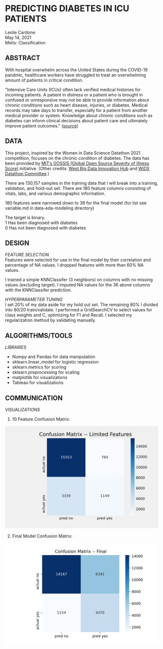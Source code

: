 # **PREDICTING DIABETES IN ICU PATIENTS**
Leslie Cardone  
May 14, 2021  
Metis: Classification



## ABSTRACT

With hospital overwhelm across the United States during the COVID-19 pandmic, healthcare workers have struggled to treat an overwhelming amount of patients in critical condition. 

"Intensive Care Units (ICUs) often lack verified medical histories for incoming patients. A patient in distress or a patient who is brought in confused or unresponsive may not be able to provide information about chronic conditions such as heart disease, injuries, or diabetes. Medical records may take days to transfer, especially for a patient from another medical provider or system. Knowledge about chronic conditions such as diabetes can inform clinical decisions about patient care and ultimately improve patient outcomes." ([source](https://www.kaggle.com/c/widsdatathon2021/overview/description))

## DATA

This project, inspired by the Women in Data Science Datathon 2021 competition, focuses on the chronic condition of diabetes. The data has been provided by [MIT’s GOSSIS (Global Open Source Severity of Illness Score)](https://gossis.mit.edu/) initiative. (Other credits: [West Big Data Innovation Hub](https://westbigdatahub.org/) and [WiDS Datathon Committee](https://www.widsconference.org/committee-2021.html).)

There are 130,157 samples in the training data that I will break into a training, validation, and hold-out set.
There are 180 feature columns consisting of vitals, labs, and various demographic information.

180 features were narrowed down to 36 for the final model (for list see variable.md in data-eda-modeling directory) 

The target is binary.  
1  Has been diagnosed with diabetes  
0  Has not been diagnosed with diabetes

## DESIGN

*FEATURE SELECTION*  
Features were selected for use in the final model by their correlation and percentage of NA values. I dropped features with more than 60% NA values.  

I trained a simple KNNClassifer (3 neighbors) on columns with no missing values (excluding target). I imputed NA values for the 36 above columns with the KNNClassifer prediction.  

*HYPERPARAMETER TUNING*  
I set 20% of my data aside for my hold out set. The remaining 80% I divided into 80/20 train/validate. I performed a GridSearchCV to select values for class weights and C, optimizing for F1 and Recall. I selected my regularization method by validating manually.


## ALGORITHMS/TOOLS

*LIBRARIES*
- Numpy and Pandas for data manipulation
- sklearn.linear_model for logistic regression
- sklearn.metrics for scoring
- sklearn.preprocessing for scaling
- matplotlib for visualizations
- Tableau for visualizations


## COMMUNICATION
*VISUALIZATIONS*
1. 10 Feature Confusion Matrix:


![10 Feature](./images/tenfeat_confusion.png)


2. Final Model Confusion Matrix:


![image](./images/final_model_matrix.png)
